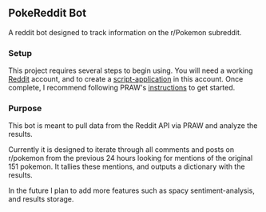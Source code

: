 ## PokeReddit Bot
A reddit bot designed to track information on the r/Pokemon subreddit.

### Setup
This project requires several steps to begin using. You will need a working [Reddit](https://www.reddit.com/) account, and to create a [script-application](https://www.reddit.com/prefs/apps) in this account. Once complete, I recommend following PRAW's [instructions](https://praw.readthedocs.io/en/stable/getting_started/authentication.html#oauth) to get started.

### Purpose
This bot is meant to pull data from the Reddit API via PRAW and analyze the results.

Currently it is designed to iterate through all comments and posts on r/pokemon from the previous 24 hours looking for mentions of the original 151 pokemon. It tallies these mentions, and outputs a dictionary with the results.

In the future I plan to add more features such as spacy sentiment-analysis, and results storage.
